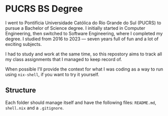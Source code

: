 # PUCRS BS Degree

I went to Pontifícia Universidade Católica do Rio Grande do Sul (PUCRS) to pursue a Bachelor of Science degree. I initially started in Computer Engineering, then switched to Software Engineering, where I completed my degree. I studied from 2016 to 2023 — seven years full of fun and a lot of exciting subjects.

I had to study and work at the same time, so this repostory aims to track all my class assignments that I managed to keep record of.

When possible I'll provide the context for what I was coding as a way to run using `nix-shell`, if you want to try it yourself.

## Structure

Each folder should manage itself and have the following files: `README.md`, `shell.nix` and a `.gitignore`.